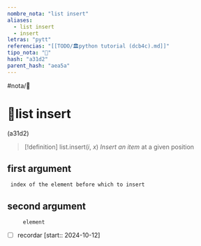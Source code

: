 ```yaml
---
nombre_nota: "list insert"
aliases:
  - list insert
  - insert
letras: "pytt"
referencias: "[[TODO/🏛️python tutorial (dcb4c).md]]"
tipo_nota: "📑"
hash: "a31d2"
parent_hash: "aea5a"
---
```


#nota/📑

# 📑list insert
<div class="hash">(a31d2)</div>

> [!definition] 
> list.insert(_i_, _x_)
>_Insert an item_ at a given position

	
## first argument

     index of the element before which to insert
## second argument
    
         element
        


- [ ] recordar  [start:: 2024-10-12]